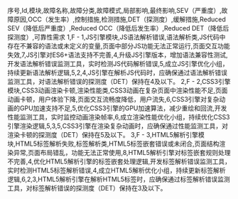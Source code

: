 序号,Id,模块,故障名称,故障分类,故障模式,局部影响,最终影响,SEV（严重度）,故障原因,OCC（发生率）,控制措施,检测措施,DET（探测度）,缓解措施,Reduced SEV（降低后严重度）,Reduced OCC（降低后发生率）,Reduced DET（降低后探测度）,可靠性需求
1,F - 1,JS引擎模块,JS语法解析错误,语法解析类,JS代码中存在不兼容的语法或未定义的变量,页面中部分JS功能无法正常运行,页面交互功能失效,7,JS引擎对ES6+语法支持不完善,4,升级JS引擎版本，增加语法兼容性测试,开发语法解析错误监测工具，实时检测JS代码解析错误,5,成立JS引擎优化小组，持续更新语法解析逻辑,5,2,4,JS引擎在解析JS代码时，应确保通过语法解析错误监测工具，对语法解析错误的探测度（DET）保持在4及以下。
2,F - 2,CSS3引擎模块,CSS3动画渲染卡顿,渲染性能类,CSS3动画在复杂页面中渲染性能不足,页面动画卡顿，用户体验下降,页面交互流畅度降低，用户流失,6,CSS3引擎对复杂动画的GPU加速支持不足,5,优化CSS3引擎的GPU加速算法，减少重绘和回流,开发性能监测工具，实时监控动画渲染帧率,6,成立渲染性能优化小组，持续优化CSS3引擎渲染逻辑,5,3,5,CSS3引擎在渲染复杂动画时，应确保通过性能监测工具，对渲染卡顿的探测度（DET）保持在5及以下。
3,F - 3,HTML5解析引擎模块,HTML5标签解析失败,标签解析类,HTML5标签嵌套错误或未闭合,页面结构渲染异常,页面布局错乱，功能无法正常使用,8,HTML5解析引擎对标签嵌套规则处理不完善,4,优化HTML5解析引擎的标签嵌套处理逻辑,开发标签解析错误监测工具，实时检测HTML5标签解析错误,4,成立HTML5解析优化小组，持续更新标签解析逻辑,6,2,3,HTML5解析引擎在解析HTML5标签时，应确保通过标签解析错误监测工具，对标签解析错误的探测度（DET）保持在3及以下。